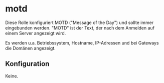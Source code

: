 # motd

Diese Rolle konfiguriert MOTD ("Message of the Day") und sollte immer eingebunden werden.
"MOTD" ist der Text, der nach dem Anmelden auf einem Server angezeigt wird.

Es werden u.a. Betriebssystem, Hostname, IP-Adressen und bei Gateways die Domänen angezeigt.

## Konfiguration
Keine.
